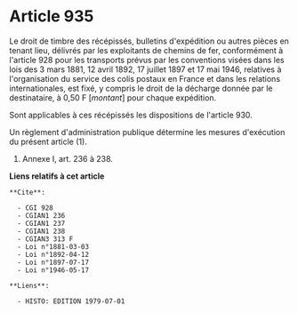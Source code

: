 # Article 935

Le droit de timbre des récépissés, bulletins d'expédition ou autres pièces en tenant lieu, délivrés par les exploitants de
chemins de fer, conformément à l'article 928 pour les transports prévus par les conventions visées dans les lois des 3 mars
1881, 12 avril 1892, 17 juillet 1897 et 17 mai 1946, relatives à l'organisation du service des colis postaux en France et
dans les relations internationales, est fixé, y compris le droit de la décharge donnée par le destinataire, à 0,50 F
[*montant*] pour chaque expédition.

Sont applicables à ces récépissés les dispositions de l'article 930.

Un règlement d'administration publique détermine les mesures d'exécution du présent article (1).

1)  Annexe I, art. 236 à 238.

**Liens relatifs à cet article**

	**Cite**:

	  - CGI 928
	  - CGIAN1 236
	  - CGIAN1 237
	  - CGIAN1 238
	  - CGIAN3 313 F
	  - Loi n°1881-03-03
	  - Loi n°1892-04-12
	  - Loi n°1897-07-17
	  - Loi n°1946-05-17

	**Liens**:

	  - HISTO: EDITION 1979-07-01

